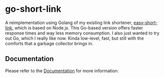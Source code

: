 # go-short-link

A reimplementation using Golang of my existing link shortener, 
[easy-short-link](https://github.com/fanonwue/easy-short-link), which is based on Node.js. 
This Go-based version offers faster response times and way less memory consumption.
I also just wanted to try out Go, which I really like now. Kinda low-level, fast, but still with the comforts
that a garbage collector brings in.

## Documentation

Please refer to the [Documentation](https://fanonwue.github.io/go-short-link/) for more information.
